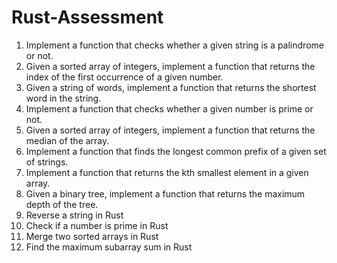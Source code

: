 # Rust-Assessment

1. Implement a function that checks whether a given string is a palindrome or not.
2. Given a sorted array of integers, implement a function that returns the index of the first occurrence of a given number.
3. Given a string of words, implement a function that returns the shortest word in the string.
4. Implement a function that checks whether a given number is prime or not.
5. Given a sorted array of integers, implement a function that returns the median of the array.
6. Implement a function that finds the longest common prefix of a given set of strings.
7. Implement a function that returns the kth smallest element in a given array.
8. Given a binary tree, implement a function that returns the maximum depth of the tree.
9. Reverse a string in Rust
10. Check if a number is prime in Rust
11. Merge two sorted arrays in Rust
12. Find the maximum subarray sum in Rust
